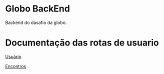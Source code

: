 # Globo BackEnd #

Backend do dasafio da globo.

# Documentação das rotas de usuario

[Usuário](https://github.com/AllanPatrickS/Desafio-FrontEnd-Storm-Globo/tree/main/back/wiki/meetings.md)

[Encontros](https://github.com/AllanPatrickS/Desafio-FrontEnd-Storm-Globo/tree/main/back/wiki/users.md)